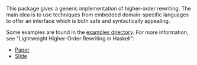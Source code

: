This package gives a generic implementation of higher-order rewriting. The main idea is to use techniques from embedded domain-specific languages to offer an interface which is both safe and syntactically appealing.

Some examples are found in the [examples directory](examples). For more information, see "Lightweight Higher-Order Rewriting in Haskell":

  * [Paper](http://www.cse.chalmers.se/~emax/documents/axelsson2015lightweight_DRAFT.pdf)
  * [Slide](http://www.cse.chalmers.se/~emax/documents/axelsson2015lightweight_slides.pdf)
